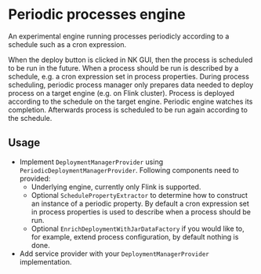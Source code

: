 # Periodic processes engine

An experimental engine running processes periodicly according to a schedule such as a cron expression.

When the deploy button is clicked in NK GUI, then the process is scheduled to be run in the future. When a process
should be run is described by a schedule, e.g. a cron expression set in process properties. During process scheduling,
periodic process manager only prepares data needed to deploy process on a target engine (e.g. on Flink cluster).
Process is deployed according to the schedule on the target engine. Periodic engine watches its completion. Afterwards
process is scheduled to be run again according to the schedule.

## Usage

- Implement `DeploymentManagerProvider` using `PeriodicDeploymentManagerProvider`. Following components need to provided:
  - Underlying engine, currently only Flink is supported.
  - Optional `SchedulePropertyExtractor` to determine how to construct an instance of a periodic property. By default
    a cron expression set in process properties is used to describe when a process should be run.
  - Optional `EnrichDeploymentWithJarDataFactory` if you would like to, for example, extend process configuration,
    by default nothing is done.
- Add service provider with your `DeploymentManagerProvider` implementation.
